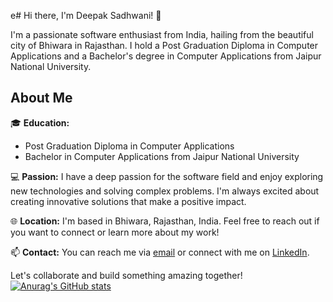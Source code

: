 e# Hi there, I'm Deepak Sadhwani! 👋

I'm a passionate software enthusiast from India, hailing from the beautiful city of Bhiwara in Rajasthan. I hold a Post Graduation Diploma in Computer Applications and a Bachelor's degree in Computer Applications from Jaipur National University.

## About Me

🎓 **Education:** 
- Post Graduation Diploma in Computer Applications
- Bachelor in Computer Applications from Jaipur National University

💻 **Passion:** 
I have a deep passion for the software field and enjoy exploring new technologies and solving complex problems. I'm always excited about creating innovative solutions that make a positive impact.

🌐 **Location:** 
I'm based in Bhiwara, Rajasthan, India. Feel free to reach out if you want to connect or learn more about my work!

📫 **Contact:** 
You can reach me via [email](mailto:your_email@example.com) or connect with me on [LinkedIn](https://www.linkedin.com/in/your_profile).

Let's collaborate and build something amazing together!
[![Anurag's GitHub stats](https://github-readme-stats.vercel.app/api?username=Deepaksadhwani)](https://github.com/anuraghazra/github-readme-stats)
